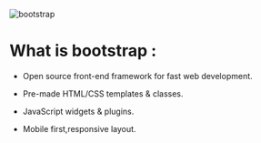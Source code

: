 ![bootstrap](https://uxuideveloper.com/wp-content/uploads/2021/02/bootstrap-illustration.png)

# What is bootstrap :

* Open source front-end framework for fast web development.

* Pre-made HTML/CSS templates & classes.

* JavaScript widgets & plugins.

* Mobile first,responsive layout.